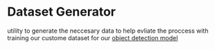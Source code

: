 # Dataset Generator

utility to generate the neccesary data to help evliate the proccess with training our custome dataset for our [object detection model](https://github.com/aneangel/YOLOv8-objectDetection)

